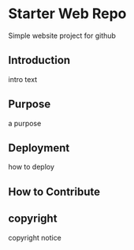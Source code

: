 # Starter Web Repo

Simple website project for github 

## Introduction

intro text 

## Purpose

a purpose

## Deployment

how to deploy 

## How to Contribute 


## copyright
copyright notice

